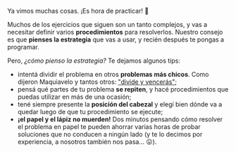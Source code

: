 Ya vimos muchas cosas. ¡Es hora de practicar! :muscle:

Muchos de los ejercicios que siguen son un tanto complejos, y vas a necesitar definir varios **procedimientos** para resolverlos. Nuestro consejo es que **pienses la estrategia** que vas a usar, y recién después te pongas a programar.

Pero, _¿cómo pienso la estrategia?_ Te dejamos algunos tips:

* intentá dividir el problema en otros **problemas más chicos**. Como dijeron Maquiavelo y tantos otros: ["divide y vencerás"](https://es.wikipedia.org/wiki/Algoritmo_divide_y_vencerás);
* pensá qué partes de tu problema **se repiten**, y hacé procedimientos que puedas utilizar en más de una ocasión;
* tené siempre presente la **posición del cabezal** y elegí bien dónde va a quedar luego de que tu procedimiento se ejecute;
* **¡el papel y el lápiz no muerden!** Dos minutos pensando cómo resolver el problema en papel te pueden ahorrar varias horas de probar soluciones que no conducen a ningún lado (y te lo decimos por experiencia, a nosotros también nos pasa... :stuck_out_tongue:).